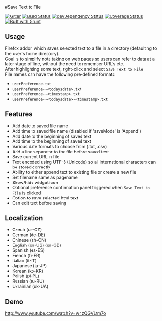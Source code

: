 #Save Text to File

[![Gitter](https://badges.gitter.im/Join%20Chat.svg)](https://gitter.im/bobbyrne01/save-text-to-file-firefox?utm_source=badge&utm_medium=badge&utm_campaign=pr-badge&utm_content=badge)
[![Build Status](https://travis-ci.org/bobbyrne01/save-text-to-file-firefox.svg?branch=master)](https://travis-ci.org/bobbyrne01/save-text-to-file-firefox)
[![devDependency Status](https://david-dm.org/bobbyrne01/save-text-to-file-firefox/dev-status.svg)](https://david-dm.org/bobbyrne01/save-text-to-file-firefox#info=devDependencies)
[![Coverage Status](https://coveralls.io/repos/bobbyrne01/save-text-to-file-firefox/badge.svg)](https://coveralls.io/r/bobbyrne01/save-text-to-file-firefox)
[![Built with Grunt](https://cdn.gruntjs.com/builtwith.png)](http://gruntjs.com/)

## Usage

Firefox addon which saves selected text to a file in a directory (defaulting to the user's home directory).<br/>
Goal is to simplify note taking on web pages so users can refer to data at a later stage offline, without the need to remember URL's etc.<br/>
After highlighting some text, right-click and select `Save Text to File`<br/>
File names can have the following pre-defined formats:
- `userPreference.txt`
- `userPreference--<todaysdate>.txt`
- `userPreference--<timestamp>.txt`
- `userPreference--<todaysdate>-<timestamp>.txt`

## Features

- Add date to saved file name
- Add time to saved file name (disabled if 'saveMode' is 'Append')
- Add date to the beginning of saved text
- Add time to the beginning of saved text
- Various date formats to choose from (.txt, .csv)
- Add a line separator to the file before saved text
- Save current URL in file
- Text encoded using UTF-8 (Unicode) so all international characters can be stored correctly
- Ability to either append text to existing file or create a new file
- Set filename same as pagename
- Show/hide widget icon
- Optional preference confirmation panel triggered when `Save Text to File` is clicked
- Option to save selected html text
- Can edit text before saving

## Localization

- Czech (cs-CZ)
- German (de-DE)
- Chinese (zh-CN)
- English (en-US) (en-GB)
- Spanish (es-ES)
- French (fr-FR)
- Italian (it-IT)
- Japanese (ja-JP)
- Korean (ko-KR)
- Polish (pl-PL)
- Russian (ru-RU)
- Ukrainian (uk-UA)

## Demo

http://www.youtube.com/watch?v=w4zQGVLfm7o
